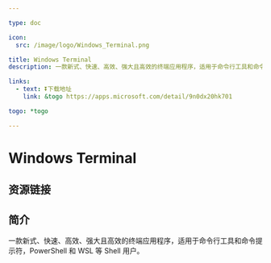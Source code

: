 ```yaml
---

type: doc

icon:
  src: /image/logo/Windows_Terminal.png

title: Windows Terminal
description: 一款新式、快速、高效、强大且高效的终端应用程序，适用于命令行工具和命令提示符，PowerShell 和 WSL 等 Shell 用户。

links:
  - text: ⏬下载地址
    link: &togo https://apps.microsoft.com/detail/9n0dx20hk701

togo: *togo

---
```


<ShowLogo />

# Windows Terminal

<ShowBreadcrumb />

## 资源链接

<ShowLinks />

## 简介

一款新式、快速、高效、强大且高效的终端应用程序，适用于命令行工具和命令提示符，PowerShell 和 WSL 等 Shell 用户。

